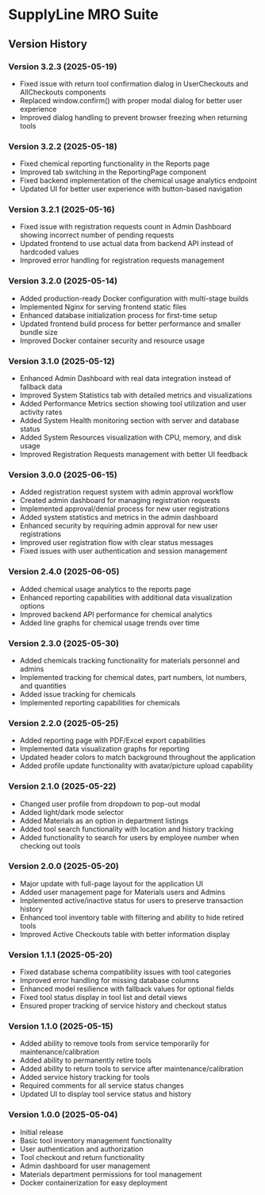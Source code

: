# SupplyLine MRO Suite

## Version History

### Version 3.2.3 (2025-05-19)
- Fixed issue with return tool confirmation dialog in UserCheckouts and AllCheckouts components
- Replaced window.confirm() with proper modal dialog for better user experience
- Improved dialog handling to prevent browser freezing when returning tools

### Version 3.2.2 (2025-05-18)
- Fixed chemical reporting functionality in the Reports page
- Improved tab switching in the ReportingPage component
- Fixed backend implementation of the chemical usage analytics endpoint
- Updated UI for better user experience with button-based navigation

### Version 3.2.1 (2025-05-16)
- Fixed issue with registration requests count in Admin Dashboard showing incorrect number of pending requests
- Updated frontend to use actual data from backend API instead of hardcoded values
- Improved error handling for registration requests management

### Version 3.2.0 (2025-05-14)
- Added production-ready Docker configuration with multi-stage builds
- Implemented Nginx for serving frontend static files
- Enhanced database initialization process for first-time setup
- Updated frontend build process for better performance and smaller bundle size
- Improved Docker container security and resource usage

### Version 3.1.0 (2025-05-12)
- Enhanced Admin Dashboard with real data integration instead of fallback data
- Improved System Statistics tab with detailed metrics and visualizations
- Added Performance Metrics section showing tool utilization and user activity rates
- Added System Health monitoring section with server and database status
- Added System Resources visualization with CPU, memory, and disk usage
- Improved Registration Requests management with better UI feedback

### Version 3.0.0 (2025-06-15)
- Added registration request system with admin approval workflow
- Created admin dashboard for managing registration requests
- Implemented approval/denial process for new user registrations
- Added system statistics and metrics in the admin dashboard
- Enhanced security by requiring admin approval for new user registrations
- Improved user registration flow with clear status messages
- Fixed issues with user authentication and session management

### Version 2.4.0 (2025-06-05)
- Added chemical usage analytics to the reports page
- Enhanced reporting capabilities with additional data visualization options
- Improved backend API performance for chemical analytics
- Added line graphs for chemical usage trends over time

### Version 2.3.0 (2025-05-30)
- Added chemicals tracking functionality for materials personnel and admins
- Implemented tracking for chemical dates, part numbers, lot numbers, and quantities
- Added issue tracking for chemicals
- Implemented reporting capabilities for chemicals

### Version 2.2.0 (2025-05-25)
- Added reporting page with PDF/Excel export capabilities
- Implemented data visualization graphs for reporting
- Updated header colors to match background throughout the application
- Added profile update functionality with avatar/picture upload capability

### Version 2.1.0 (2025-05-22)
- Changed user profile from dropdown to pop-out modal
- Added light/dark mode selector
- Added Materials as an option in department listings
- Added tool search functionality with location and history tracking
- Added functionality to search for users by employee number when checking out tools

### Version 2.0.0 (2025-05-20)
- Major update with full-page layout for the application UI
- Added user management page for Materials users and Admins
- Implemented active/inactive status for users to preserve transaction history
- Enhanced tool inventory table with filtering and ability to hide retired tools
- Improved Active Checkouts table with better information display

### Version 1.1.1 (2025-05-20)
- Fixed database schema compatibility issues with tool categories
- Improved error handling for missing database columns
- Enhanced model resilience with fallback values for optional fields
- Fixed tool status display in tool list and detail views
- Ensured proper tracking of service history and checkout status

### Version 1.1.0 (2025-05-15)
- Added ability to remove tools from service temporarily for maintenance/calibration
- Added ability to permanently retire tools
- Added ability to return tools to service after maintenance/calibration
- Added service history tracking for tools
- Required comments for all service status changes
- Updated UI to display tool service status and history

### Version 1.0.0 (2025-05-04)
- Initial release
- Basic tool inventory management functionality
- User authentication and authorization
- Tool checkout and return functionality
- Admin dashboard for user management
- Materials department permissions for tool management
- Docker containerization for easy deployment
